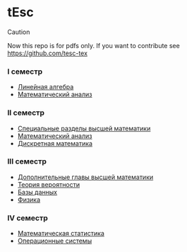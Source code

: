 # tEsc

> [!CAUTION]
> Now this repo is for pdfs only. If you want to contribute see https://github.com/tesc-tex

### I семестр

- [Линейная алгебра](https://isagila.github.io/tesc/01/LA.pdf)
- [Математический анализ](https://isagila.github.io/tesc/01/MA.pdf)

### II семестр

- [Специальные разделы высшей математики](https://isagila.github.io/tesc/02/LA.pdf)
- [Математический анализ](https://isagila.github.io/tesc/02/MA.pdf)
- [Дискретная математика](https://isagila.github.io/tesc/02/DM.pdf)

### III семестр

- [Дополнительные главы высшей математики](https://isagila.github.io/tesc/03/MA.pdf)
- [Теория вероятности](https://isagila.github.io/tesc/03/PT.pdf)
- [Базы данных](https://isagila.github.io/tesc/03/DB.pdf)
- [Физика](https://isagila.github.io/tesc/03/PH.pdf)

### IV семестр

- [Математическая статистика](https://isagila.github.io/tesc/04/MS.pdf)
- [Операционные системы](https://isagila.github.io/tesc/04/OS.pdf)
